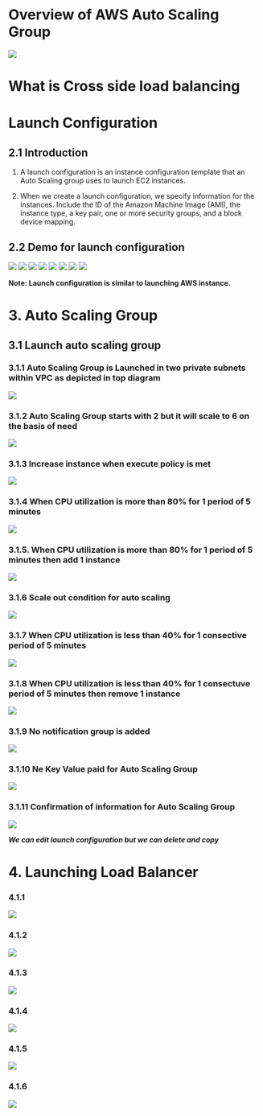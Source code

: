 # Overview of AWS Auto Scaling Group #
<img src="img/img1.png"/>

# What is Cross side load balancing #


# Launch Configuration # 
## 2.1 Introduction ##
1. A launch configuration is an instance configuration template that an Auto Scaling group uses to launch EC2 instances. 

2. When we create a launch configuration, we specify information for the instances. Include the ID of the Amazon Machine Image (AMI), the instance type, a key pair, one or more security groups, and a block device mapping.

## 2.2 Demo for launch configuration ##
<img src="img/2.png"/>
<img src="img/3.png"/>
<img src="img/4.png"/>
<img src="img/5.png"/>
<img src="img/6.png"/>
<img src="img/7.png"/>
<img src="img/8.png"/>
<img src="img/9.png"/>

<b>Note: Launch configuration is similar to launching AWS instance. </b>

# 3. Auto Scaling Group #
## 3.1 Launch auto scaling group ##
### 3.1.1 Auto Scaling Group is Launched in two private subnets within VPC as depicted in top diagram ###
<img src="img/img10.png"/>

### 3.1.2 Auto Scaling Group starts with 2 but it will scale to 6 on the basis of need ###
<img src="img/img11.png"/>

### 3.1.3 Increase instance when execute policy is met ###
<img src="img/img12.png"/>

### 3.1.4  When CPU utilization is more than 80% for 1 period of 5 minutes ### 
<img src="img/img13.png"/>

### 3.1.5. When CPU utilization is more than 80% for 1 period of 5 minutes then add 1 instance ###
<img src="img/img14.png"/>

### 3.1.6 Scale out condition for auto scaling ###
<img src="img/img15.png"/>

### 3.1.7 When CPU utilization is less than 40% for 1 consective period of 5 minutes ###
<img src="img/img16.png"/>

### 3.1.8 When CPU utilization is less than 40% for 1 consectuve period of 5 minutes then remove 1 instance ###
<img src="img/img17.png"/>

### 3.1.9 No notification group is added ####
<img src="img/img18.png"/>

### 3.1.10 Ne Key Value paid for Auto Scaling Group ###
<img src="img/img19.png"/>

### 3.1.11 Confirmation of information for Auto Scaling Group ###
<img src="img/img20.png"/>

<b><i>We can edit launch configuration but we can delete and copy</i></b>

# 4. Launching Load Balancer #
### 4.1.1 ###

<img src="img/img21.png"/>

### 4.1.2 ###
<img src="img/img22.png"/>

### 4.1.3 ###
<img src="img/img23.png"/>

### 4.1.4 ###
<img src="img/img24.png"/>

### 4.1.5 ###
<img src="img/img25.png"/>

### 4.1.6 ###
<img src="img/img26.png"/>